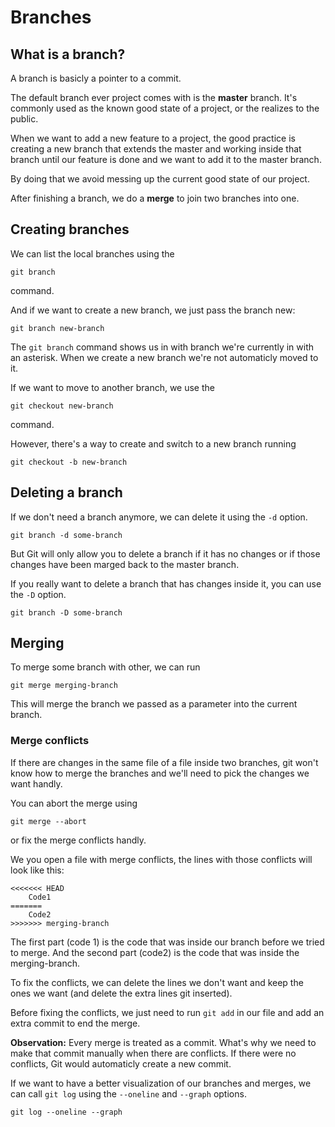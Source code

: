 # Branches

## What is a branch?

A branch is basicly a pointer to a commit.

The default branch ever project comes with is the **master** branch. It's
commonly used as the known good state of a project, or the realizes to the
public.

When we want to add a new feature to a project, the good practice is creating a
new branch that extends the master and working inside that branch until our
feature is done and we want to add it to the master branch.

By doing that we avoid messing up the current good state of our project.

After finishing a branch, we do a **merge** to join two branches into one.

## Creating branches

We can list the local branches using the

`git branch`

command.

And if we want to create a new branch, we just pass the branch new:

`git branch new-branch`

The `git branch` command shows us in with branch we're currently in with an
asterisk. When we create a new branch we're not automaticly moved to it.

If we want to move to another branch, we use the

`git checkout new-branch`

command.

However, there's a way to create and switch to a new branch running

`git checkout -b new-branch`

## Deleting a branch

If we don't need a branch anymore, we can delete it using the `-d` option.

`git branch -d some-branch`

But Git will only allow you to delete a branch if it has no changes or if those
changes have been marged back to the master branch.

If you really want to delete a branch that has changes inside it, you can use
the `-D` option.

`git branch -D some-branch`

## Merging

To merge some branch with other, we can run

`git merge merging-branch`

This will merge the branch we passed as a parameter into the current branch.

### Merge conflicts

If there are changes in the same file of a file inside two branches, git won't
know how to merge the branches and we'll need to pick the changes we want
handly.

You can abort the merge using

`git merge --abort`

or fix the merge conflicts handly.

We you open a file with merge conflicts, the lines with those conflicts will
look like this:

```
<<<<<<< HEAD
    Code1
=======
    Code2
>>>>>>> merging-branch
```

The first part (code 1) is the code that was inside our branch before we tried
to merge. And the second part (code2) is the code that was inside the
merging-branch.

To fix the conflicts, we can delete the lines we don't want and keep the ones we
want (and delete the extra lines git inserted).

Before fixing the conflicts, we just need to run `git add` in our file and add
an extra commit to end the merge.

**Observation:** Every merge is treated as a commit. What's why we need to make
that commit manually when there are conflicts. If there were no conflicts, Git
would automaticly create a new commit.

If we want to have a better visualization of our branches and merges, we can
call `git log` using the `--oneline` and `--graph` options.

`git log --oneline --graph`

